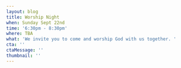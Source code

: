 ```yaml
---
layout: blog
title: Worship Night
when: Sunday Sept 22nd
time: '6:30pm - 8:30pm'
where: TBA
what: 'We invite you to come and worship God with us together. '
cta: ''
ctaMessage: ''
thumbnail: ''
---
```


